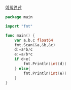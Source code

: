 [이칙연산](https://www.acmicpc.net/problem/15726)
```go
package main

import "fmt"

func main() {
	var a,b,c float64
	fmt.Scan(&a,&b,&c)
	d:=a*b/c
	e:=a/b*c
	if d>e{
		fmt.Println(int(d))
	} else{
		fmt.Println(int(e))
	}
}
```